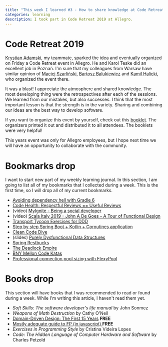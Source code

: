 ```yaml
---
title: "This week I learned #3 - How to share knowledge at Code Retreat"
categories: learning
description: I took part in Code Retreat 2019 at Allegro.
---
```


# Code Retreat 2019

[Krystian Adamski](https://adamski.pro/), my teammate, 
sparked the idea and eventually organized on Friday 
a Code Retreat event in Allegro. 
He and Karol Teske did an excellent job in Poznań. 
I'm sure that my colleagues from Warsaw have similar opinion of
[Maciej Szarliński](https://twitter.com/m_szarlinski), 
[Bartosz Balukiewicz](https://twitter.com/spoozb) 
and [Kamil Halicki](https://twitter.com/kamilhalicki),
who organized the event there.

It was a blast! I appreciate the atmosphere and shared knowledge.
The most developing thing were the retrospectives after each of the sessions.
We learned from our mistakes, but also successes.
I think that the most important lesson is that the strength is in the variety.
Sharing and combining our ideas are the best way to develop software.

If you want to organize this event by yourself, check out this [booklet](https://github.com/mrksdck/coderetreat-pocketmod). 
The organizers printed it out and distributed it to all attendees. The booklets were very helpful!

This years event was only for Allegro employees,
but I hope next time we will have an opportunity to collaborate 
with the community.

# Bookmarks drop

I want to start new part of my weekly learning journal. In this
section, I am going to list all of my bookmarks that I collected
during a week. This is the first time, so I will drop all of my current bookmarks.

- [Avoiding dependency hell with Gradle 6](https://blog.gradle.org/avoiding-dependency-hell-gradle-6)
- [Code Health: Respectful Reviews == Useful Reviews](https://testing.googleblog.com/2019/11/code-health-respectful-reviews-useful.html)
- (video) [MyIgnite - Being a social developer](https://myignite.techcommunity.microsoft.com/sessions/84134)
- (video) [Scala Italy 2019 - John A De Goes - A Tour of Functional Design](https://vimeo.com/370819261)
- [Transport Tycoon Exercises for DDD](https://github.com/Softwarepark/exercises/blob/master/transport-tycoon.md)
- [Step by step Spring Boot + Kotlin + Coroutines application](https://github.com/sdeleuze/spring-messenger/blob/step-4-kotlin-js/README.adoc)
- [Clean Code Dive](https://github.com/victorrentea/clean-code-dive)
- (slides) [Purely Dysfunctional Data Structures](https://pivovarit.github.io/talks/purely-functional-data-structures/#/)
- [Spring Restbucks](https://github.com/odrotbohm/spring-restbucks)
- [The Deadlock Empire](https://deadlockempire.github.io/)
- [BNY Mellon Code Katas](https://github.com/BNYMellon/CodeKatas)
- [Professional connection pool sizing with FlexyPool](https://vladmihalcea.com/connection-pool-sizing-with-flexy-pool/)

# Books drop

This section will have books that I was recommended to read or found
during a week. While I'm writing this article, I haven't read them yet.

- *Soft Skills: The software developer's life manual* by John Sonmez
- *Weapons of Math Destruction* by Cathy O'Neil
- [Domain-Driven Design: The First 15 Years](https://leanpub.com/ddd_first_15_years) **FREE**
- [Mostly adequate guide to FP (in javascript)
](https://github.com/MostlyAdequate/mostly-adequate-guide) **FREE**
- *Exercises in Programming Style* by Cristina Videira Lopes
- *Code: The Hidden Language of Computer Hardware and Software* by  Charles Petzold
